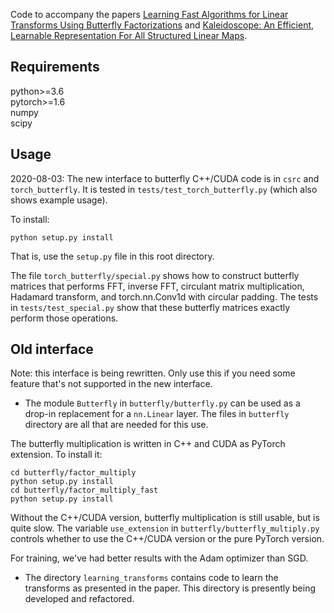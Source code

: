 Code to accompany the papers [Learning Fast Algorithms for Linear Transforms
Using Butterfly Factorizations](https://arxiv.org/abs/1903.05895) and [Kaleidoscope: An Efficient, Learnable Representation For All Structured Linear Maps](https://openreview.net/forum?id=BkgrBgSYDS).

## Requirements
python>=3.6  
pytorch>=1.6  
numpy  
scipy

## Usage

2020-08-03: The new interface to butterfly C++/CUDA code is in `csrc` and
`torch_butterfly`.
It is tested in `tests/test_torch_butterfly.py` (which also shows example
usage).

To install:
```
python setup.py install
```
That is, use the `setup.py` file in this root directory.

The file `torch_butterfly/special.py` shows how to construct butterfly matrices
that performs FFT, inverse FFT, circulant matrix multiplication,
Hadamard transform, and torch.nn.Conv1d with circular padding. The tests in
`tests/test_special.py` show that these butterfly matrices exactly perform
those operations.

## Old interface

Note: this interface is being rewritten. Only use this if you need some feature
that's not supported in the new interface.

* The module `Butterfly` in `butterfly/butterfly.py` can be used as a drop-in
replacement for a `nn.Linear` layer. The files in `butterfly` directory are all
that are needed for this use.

The butterfly multiplication is written in C++ and CUDA as PyTorch extension.
To install it:
```
cd butterfly/factor_multiply
python setup.py install
cd butterfly/factor_multiply_fast
python setup.py install
```
Without the C++/CUDA version, butterfly multiplication is still usable, but is
quite slow. The variable `use_extension` in `butterfly/butterfly_multiply.py`
controls whether to use the C++/CUDA version or the pure PyTorch version.

For training, we've had better results with the Adam optimizer than SGD.

* The directory `learning_transforms` contains code to learn the transforms
  as presented in the paper. This directory is presently being developed and
  refactored.


